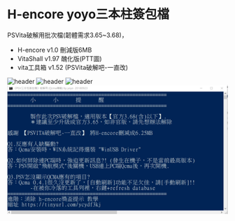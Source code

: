 # H-encore yoyo三本柱簽包檔
PSVita破解用批次檔(韌體需求3.65~3.68)，
- H-encore  v1.0 刪減版6MB
- VitaShall v1.97 醜化版(PTT圖)
- vita工具箱 v1.52 (PSVita破解吧-一直改)


![header](https://i.imgur.com/ETziz3X.png)
![header](https://i.imgur.com/iKXCIJ6.jpg)
![header](https://i.imgur.com/y8RbRwZ.jpg)
![header](繪圖.png)
